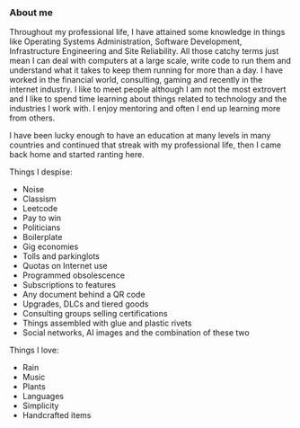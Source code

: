 ### About me

Throughout my professional life, I have attained some knowledge in things like Operating Systems Administration, Software Development, Infrastructure Engineering and Site Reliability. All those catchy terms just mean I can deal with computers at a large scale, write code to run them and understand what it takes to keep them running for more than a day.
I have worked in the financial world, consulting, gaming and recently in the internet industry. I like to meet people although I am not the most extrovert and I like to spend time learning about things related to technology and the industries I work with. I enjoy mentoring and often I end up learning more from others.

I have been lucky enough to have an education at many levels in many countries and continued that streak with my professional life, then I came back home  and started ranting here.

Things I despise:

* Noise
* Classism
* Leetcode
* Pay to win
* Politicians
* Boilerplate
* Gig economies
* Tolls and parkinglots
* Quotas on Internet use
* Programmed obsolescence
* Subscriptions to features
* Any document behind a QR code
* Upgrades, DLCs and tiered goods
* Consulting groups selling certifications
* Things assembled with glue and plastic rivets
* Social networks, AI images and the combination of these two

Things I love:

* Rain
* Music
* Plants
* Languages
* Simplicity
* Handcrafted items

